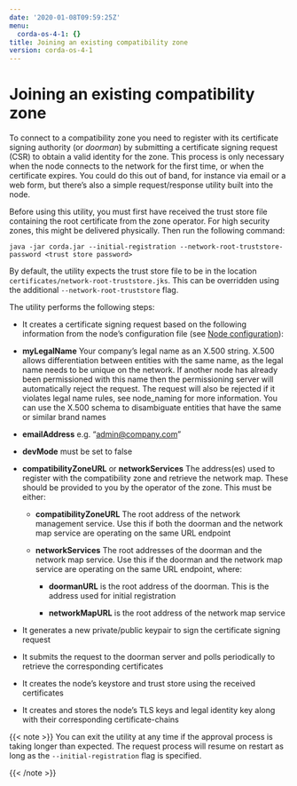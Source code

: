 ```yaml
---
date: '2020-01-08T09:59:25Z'
menu:
  corda-os-4-1: {}
title: Joining an existing compatibility zone
version: corda-os-4-1
---
```




# Joining an existing compatibility zone

To connect to a compatibility zone you need to register with its certificate signing authority (or *doorman*) by
            submitting a certificate signing request (CSR) to obtain a valid identity for the zone. This process is only necessary
            when the node connects to the network for the first time, or when the certificate expires. You could do this out of
            band, for instance via email or a web form, but there’s also a simple request/response utility built into the node.

Before using this utility, you must first have received the trust store file containing the root certificate from the
            zone operator. For high security zones, this might be delivered physically. Then run the following command:

`java -jar corda.jar --initial-registration --network-root-truststore-password <trust store password>`

By default, the utility expects the trust store file to be in the location `certificates/network-root-truststore.jks`.
            This can be overridden using the additional `--network-root-truststore` flag.

The utility performs the following steps:


* It creates a certificate signing request based on the following information from the node’s configuration file (see
                    [Node configuration](corda-configuration-file.md)):


* **myLegalName** Your company’s legal name as an X.500 string. X.500 allows differentiation between entities with the same
                            name, as the legal name needs to be unique on the network. If another node has already been permissioned with this
                            name then the permissioning server will automatically reject the request. The request will also be rejected if it
                            violates legal name rules, see node_naming for more information. You can use the X.500 schema to disambiguate
                            entities that have the same or similar brand names


* **emailAddress** e.g. “[admin@company.com](mailto:admin@company.com)”


* **devMode** must be set to false


* **compatibilityZoneURL** or **networkServices** The address(es) used to register with the compatibility zone and
                            retrieve the network map. These should be provided to you by the operator of the zone. This must be either:


    * **compatibilityZoneURL** The root address of the network management service. Use this if both the doorman and the
                                    network map service are operating on the same URL endpoint


    * **networkServices** The root addresses of the doorman and the network map service. Use this if the doorman and the
                                    network map service are operating on the same URL endpoint, where:


        * **doormanURL** is the root address of the doorman. This is the address used for initial registration


        * **networkMapURL** is the root address of the network map service





* It generates a new private/public keypair to sign the certificate signing request


* It submits the request to the doorman server and polls periodically to retrieve the corresponding certificates


* It creates the node’s keystore and trust store using the received certificates


* It creates and stores the node’s TLS keys and legal identity key along with their corresponding certificate-chains



{{< note >}}
You can exit the utility at any time if the approval process is taking longer than expected. The request
                process will resume on restart as long as the `--initial-registration` flag is specified.

{{< /note >}}

